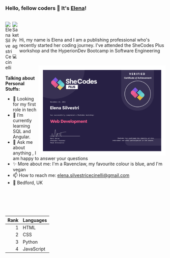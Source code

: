 ### Hello, fellow coders 👋 It's [Elena](https://github.com/ElenaSilv)!

<br/>


<a href="https://www.linkedin.com/in/elena-silvestri-cecinelli/">
<img align="left" alt="Elena Silvestri Cecinelli" width="22px" src="https://cdn.jsdelivr.net/npm/simple-icons@v3/icons/linkedin.svg" />
</a>
<a href="https://www.instagram.com/ewalker11">
<img align="left" alt="Saket Prag" width="22px" src="https://cdn.jsdelivr.net/npm/simple-icons@v3/icons/instagram.svg"/>
</a>

<br />

<br />

Hi, my name is Elena and I am a publishing professional who's recently started her coding journey. I've attended the SheCodes Plus workshop and the HyperionDev Bootcamp in Software Engineering 💻


<img align="right" alt="shecodes certification" width = "400px" src="https://github.com/ElenaSilv/ElenaSilv/blob/main/SheCodes%20Plus.png" />

<br />


**Talking about Personal Stuffs:**

- 💙 Looking for my first role in tech
- 🌱 I’m currently learning SQL and Angular.
- 💬 Ask me about anything , I am happy to answer your questions
- ✨ More about me: I'm a Ravenclaw, my favourite colour is blue, and I'm vegan
- 📫 How to reach me: elena.silvestricecinelli@gmail.com
- 📍 Bedford, UK 
          
<br />

<br />

<br />

<br />

| Rank | Languages  |
|-----:|------------|
|     1| HTML       |
|     2| CSS        |
|     3| Python     |
|     4| JavaScript |
